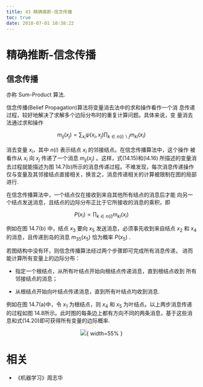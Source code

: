 ```yaml
---
title: 43 精确推断-信念传播
toc: true
date: 2018-07-01 10:38:22
---
```

# 精确推断-信念传播


## 信念传播

亦称 Sum-Product 算法.


信念传播(Belief Propagation)算法将变量消去法中的求和操作看作一个消 息传递过程，较好地解决了求解多个边际分布时的重复计算问题。具体来说，变 量消去法通过求和操作

$$
m_{i j}\left(x_{j}\right)=\sum_{x_{i}} \psi\left(x_{i}, x_{j}\right) \prod_{k \in n(i) \backslash j} m_{k i}\left(x_{i}\right)
$$


消去变量 $x_i$，其中 $n(i)$ 表示结点 $x_i$ 的邻接结点。在信念传播算法中，这个操作 被看作从 $x_i$ 向 $x_j$ 传递了一个消息 $m_{ij}(x_j)$ 。这样，式(14.15)和(l4.16) 所描述的变量消去过程就能描述为图 14.7(b)所示的消息传递过程。不难发现，每次消息传递操作仅与变量及其邻接结点直接相关，换言之，消息传递相关的计算被限制在图的局部进行.



在信念传播算法中，一个结点仅在接收到来自其他所有结点的消息后才能 向另一个结点发送消息，且结点的边际分布正比于它所接收的消息的乘积，即

$$
P\left(x_{i}\right) \propto \prod_{k \in n(i)} m_{k i}\left(x_{i}\right)
$$

例如在图 14.7(b) 中，结点 $x_3$ 要向 $x_5$ 发送消息，必须事先收到来自结点 $x_2$ 和 $x_4$ 的消息，且传递到岛的消息 $m_{35}(x_5)$ 恰为概率 $P(x_5)$ .

若图结构中没有环，则信念传播算法经过两个步骤即可完成所有消息传递， 进而能计算所有变量上的边际分布：

- 指定一个根结点，从所有叶结点开始向根结点传递消息，直到根结点收到 所有邻接结点的消息；

- 从根结点开始向叶结点传递消息，直到所有叶结点均收到消息.

例如在图 14.7(a)中，令 $x_1$ 为根结点，则 $x_4$ 和 $x_5$ 为叶结点。以上两步消息传递的过程如图 14.8所示。此时图的每条边上都有方向不同的两条消息，基于这些消息和式(14.20)即可获得所有变量的边际概率.


<center>

![](http://images.iterate.site/blog/image/180701/gh8blEafL5.png?imageslim){ width=55% }

</center>




# 相关

- 《机器学习》周志华
